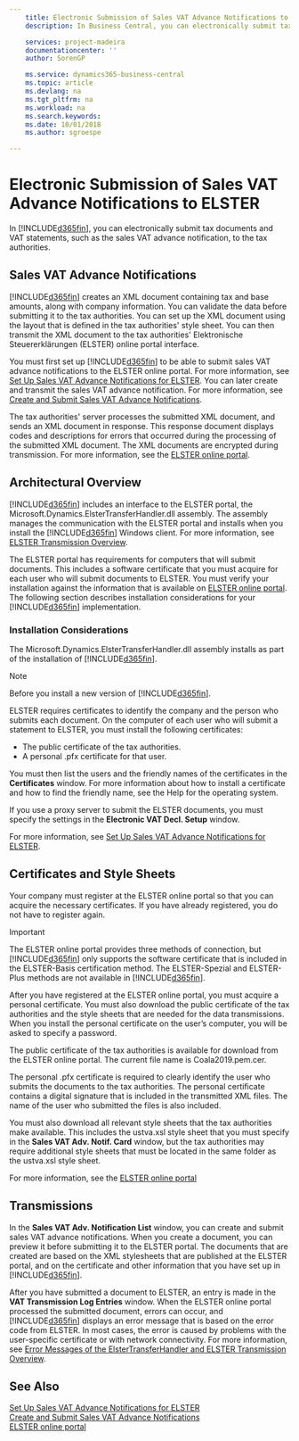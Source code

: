 ```yaml
---
    title: Electronic Submission of Sales VAT Advance Notifications to ELSTER
    description: In Business Central, you can electronically submit tax documents and VAT statements, such as the sales VAT advance notification, to the tax authorities.

    services: project-madeira
    documentationcenter: ''
    author: SorenGP

    ms.service: dynamics365-business-central
    ms.topic: article
    ms.devlang: na
    ms.tgt_pltfrm: na
    ms.workload: na
    ms.search.keywords:
    ms.date: 10/01/2018
    ms.author: sgroespe

---
```

# Electronic Submission of Sales VAT Advance Notifications to ELSTER
In [!INCLUDE[d365fin](../../includes/d365fin_md.md)], you can electronically submit tax documents and VAT statements, such as the sales VAT advance notification, to the tax authorities.  

## Sales VAT Advance Notifications  
[!INCLUDE[d365fin](../../includes/d365fin_md.md)] creates an XML document containing tax and base amounts, along with company information. You can validate the data before submitting it to the tax authorities. You can set up the XML document using the layout that is defined in the tax authorities' style sheet. You can then transmit the XML document to the tax authorities' Elektronische Steuererklärungen (ELSTER) online portal interface.  

You must first set up [!INCLUDE[d365fin](../../includes/d365fin_md.md)] to be able to submit sales VAT advance notifications to the ELSTER online portal. For more information, see [Set Up Sales VAT Advance Notifications for ELSTER](how-to-set-up-sales-vat-advance-notifications-for-elster.md). You can later create and transmit the sales VAT advance notification. For more information, see [Create and Submit Sales VAT Advance Notifications](how-to-create-and-submit-sales-vat-advance-notifications.md).

The tax authorities' server processes the submitted XML document, and sends an XML document in response. This response document displays codes and descriptions for errors that occurred during the processing of the submitted XML document. The XML documents are encrypted during transmission. For more information, see the [ELSTER online portal](https://go.microsoft.com/fwlink/?LinkId=155998).  

## Architectural Overview  
[!INCLUDE[d365fin](../../includes/d365fin_md.md)] includes an interface to the ELSTER portal, the Microsoft.Dynamics.ElsterTransferHandler.dll assembly. The assembly manages the communication with the ELSTER portal and installs when you install the [!INCLUDE[d365fin](../../includes/d365fin_md.md)] Windows client. For more information, see [ELSTER Transmission Overview](elster-transmission-overview.md).

The ELSTER portal has requirements for computers that will submit documents. This includes a software certificate that you must acquire for each user who will submit documents to ELSTER. You must verify your installation against the information that is available on [ELSTER online portal](https://go.microsoft.com/fwlink/?LinkId=155998). The following section describes installation considerations for your [!INCLUDE[d365fin](../../includes/d365fin_md.md)] implementation.  

### Installation Considerations  
The Microsoft.Dynamics.ElsterTransferHandler.dll assembly installs as part of the installation of [!INCLUDE[d365fin](../../includes/d365fin_md.md)].  

> [!NOTE]  
>  Before you install a new version of [!INCLUDE[d365fin](../../includes/d365fin_md.md)].  

ELSTER requires certificates to identify the company and the person who submits each document. On the computer of each user who will submit a statement to ELSTER, you must install the following certificates:  

- The public certificate of the tax authorities.  
- A personal .pfx certificate for that user.  

You must then list the users and the friendly names of the certificates in the **Certificates** window. For more information about how to install a certificate and how to find the friendly name, see the Help for the operating system.  

If you use a proxy server to submit the ELSTER documents, you must specify the settings in the **Electronic VAT Decl. Setup** window.  

For more information, see [Set Up Sales VAT Advance Notifications for ELSTER](how-to-set-up-sales-vat-advance-notifications-for-elster.md).  

## Certificates and Style Sheets  
Your company must register at the ELSTER online portal so that you can acquire the necessary certificates. If you have already registered, you do not have to register again.  

> [!IMPORTANT]  
> The ELSTER online portal provides three methods of connection, but [!INCLUDE[d365fin](../../includes/d365fin_md.md)] only supports the software certificate that is included in the ELSTER-Basis certification method. The ELSTER-Spezial and ELSTER-Plus methods are not available in [!INCLUDE[d365fin](../../includes/d365fin_md.md)].  

After you have registered at the ELSTER online portal, you must acquire a personal certificate. You must also download the public certificate of the tax authorities and the style sheets that are needed for the data transmissions. When you install the personal certificate on the user’s computer, you will be asked to specify a password.  

The public certificate of the tax authorities is available for download from the ELSTER online portal. The current file name is Coala2019.pem.cer.  

The personal .pfx certificate is required to clearly identify the user who submits the documents to the tax authorities. The personal certificate contains a digital signature that is included in the transmitted XML files. The name of the user who submitted the files is also included.  

You must also download all relevant style sheets that the tax authorities make available. This includes the ustva.xsl style sheet that you must specify in the **Sales VAT Adv. Notif. Card** window, but the tax authorities may require additional style sheets that must be located in the same folder as the ustva.xsl style sheet.  

For more information, see the [ELSTER online portal](https://go.microsoft.com/fwlink/?LinkId=155998)  

## Transmissions  
In the **Sales VAT Adv. Notification List** window, you can create and submit sales VAT advance notifications. When you create a document, you can preview it before submitting it to the ELSTER portal. The documents that are created are based on the XML stylesheets that are published at the ELSTER portal, and on the certificate and other information that you have set up in [!INCLUDE[d365fin](../../includes/d365fin_md.md)].  

After you have submitted a document to ELSTER, an entry is made in the **VAT Transmission Log Entries** window. When the ELSTER online portal processed the submitted document, errors can occur, and [!INCLUDE[d365fin](../../includes/d365fin_md.md)] displays an error message that is based on the error code from ELSTER. In most cases, the error is caused by problems with the user-specific certificate or with network connectivity. For more information, see [Error Messages of the ElsterTransferHandler and ELSTER Transmission Overview](error-messages-of-the-elstertransferhandler.md).

## See Also  
 [Set Up Sales VAT Advance Notifications for ELSTER](how-to-set-up-sales-vat-advance-notifications-for-elster.md)   
 [Create and Submit Sales VAT Advance Notifications](how-to-create-and-submit-sales-vat-advance-notifications.md)   
 [ELSTER online portal](https://go.microsoft.com/fwlink/?LinkId=155998)
